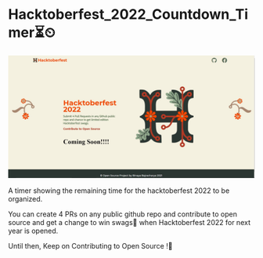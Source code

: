 # Hacktoberfest_2022_Countdown_Timer⏳⏲

![](https://github.com/BajraYeJoon/Hacktoberfest_2021_Countdown_Timer/blob/main/images/giphy.JPG)

A timer showing the remaining time for the hacktoberfest 2022 to be organized.

You can create 4 PRs on any public github repo and contribute to open source and get a change to win swags👚 when Hacktoberfest 2022 for next year is opened.

Until then, Keep on Contributing to Open Source !🚀
